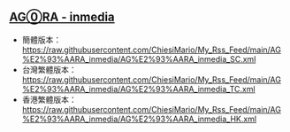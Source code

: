 ## [AG⓪RA - inmedia](https://rsshub.app/agora0/inmedia)
- 簡體版本：https://raw.githubusercontent.com/ChiesiMario/My_Rss_Feed/main/AG%E2%93%AARA_inmedia/AG%E2%93%AARA_inmedia_SC.xml
- 台灣繁體版本：https://raw.githubusercontent.com/ChiesiMario/My_Rss_Feed/main/AG%E2%93%AARA_inmedia/AG%E2%93%AARA_inmedia_TC.xml
- 香港繁體版本：https://raw.githubusercontent.com/ChiesiMario/My_Rss_Feed/main/AG%E2%93%AARA_inmedia/AG%E2%93%AARA_inmedia_HK.xml